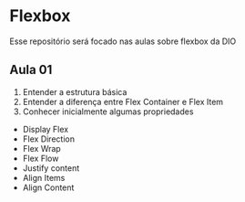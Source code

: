 # Flexbox

Esse repositório será focado nas aulas sobre flexbox da DIO


## Aula 01

1. Entender a estrutura básica
2. Entender a diferença entre Flex Container e Flex Item
3. Conhecer inicialmente algumas propriedades

- Display Flex
- Flex Direction
- Flex Wrap
- Flex Flow
- Justify content
- Align Items
- Align Content
